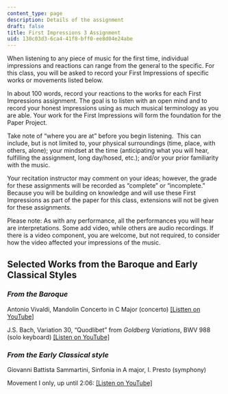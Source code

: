 ```yaml
---
content_type: page
description: Details of the assignment
draft: false
title: First Impressions 3 Assignment
uid: 130c03d3-6ca4-41f8-bff0-ee8d04e24abe
---
```

When listening to any piece of music for the first time, individual impressions and reactions can range from the general to the specific. For this class, you will be asked to record your First Impressions of specific works or movements listed below.

In about 100 words, record your reactions to the works for each First Impressions assignment. The goal is to listen with an open mind and to record your honest impressions using as much musical terminology as you are able. Your work for the First Impressions will form the foundation for the Paper Project.

Take note of “where you are at” before you begin listening.  This can include, but is not limited to, your physical surroundings (time, place, with others, alone); your mindset at the time (anticipating what you will hear, fulfilling the assignment, long day/hosed, etc.); and/or your prior familiarity with the music.

Your recitation instructor may comment on your ideas; however, the grade for these assignments will be recorded as “complete” or “incomplete.” Because you will be building on knowledge and will use these First Impressions as part of the paper for this class, extensions will not be given for these assignments.

Please note: As with any performance, all the performances you will hear are interpretations. Some add video, while others are audio recordings. If there is a video component, you are welcome, but not required, to consider how the video affected your impressions of the music.

## Selected Works from the Baroque and Early Classical Styles

### *From the Baroque*

Antonio Vivaldi, Mandolin Concerto in C Major (concerto) [\[Listten on YouTube\]](https://www.youtube.com/watch?v=aXBWrNN64z8Links)

J.S. Bach, Variation 30, “Quodlibet” from *Goldberg* *Variations*, BWV 988 (solo keyboard) [\[Listen on YouTube\]](https://www.youtube.com/watch?v=wM5zDWcDv_0Links)

### *From the Early Classical style*

Giovanni Battista Sammartini, Sinfonia in A major, I. Presto (symphony)

Movement I only, up until 2:06: [\[Listen on YouTube\]](https://www.youtube.com/watch?v=vF-QPfSGBlE)